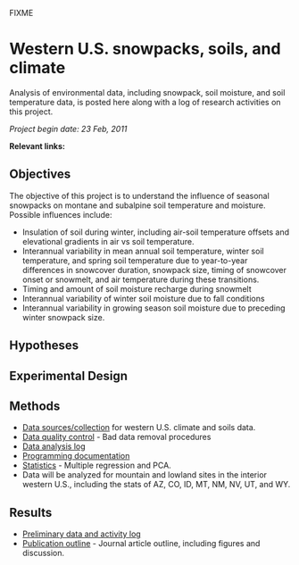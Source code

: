 FIXME

# Western U.S. snowpacks, soils, and climate

Analysis of environmental data, including snowpack, soil moisture, and
soil temperature data, is posted here along with a log of research
activities on this project.

*Project begin date: 23 Feb, 2011*

**Relevant links:**

## Objectives

The objective of this project is to understand the influence of seasonal
snowpacks on montane and subalpine soil temperature and moisture.
Possible influences include:

- Insulation of soil during winter, including air-soil temperature offsets and elevational gradients in air vs soil temperature.
- Interannual variability in mean annual soil temperature, winter soil temperature, and spring soil temperature due to year-to-year differences in snowcover duration, snowpack size, timing of snowcover onset or snowmelt, and air temperature during these transitions.
- Timing and amount of soil moisture recharge during snowmelt
- Interannual variability of winter soil moisture due to fall conditions
- Interannual variability in growing season soil moisture due to preceding winter snowpack size.

## Hypotheses

## Experimental Design

## Methods

* [Data sources/collection](data.md) for western U.S. climate and soils data.
* [Data quality control](data_qc.md) - Bad data removal procedures
* [Data analysis log](analysislog_1.md) 
* [Programming documentation](programdocs.md)
* [Statistics](statistics.md) - Multiple regression and PCA.
* Data will be analyzed for mountain and lowland sites in the interior western U.S., including the stats of AZ, CO, ID, MT, NM, NV, UT, and WY.

## Results

* [Preliminary data and activity log](analysislog_1.md)
* [Publication outline](publicationoutline.md) - Journal article outline, including figures and discussion.
